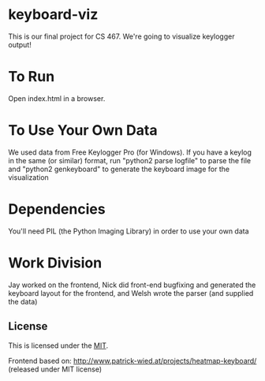 keyboard-viz
============

This is our final project for CS 467. We're going to visualize keylogger output!

To Run
======
Open index.html in a browser.

To Use Your Own Data
====================
We used data from Free Keylogger Pro (for Windows). If you have a keylog in
the same (or similar) format, run "python2 parse logfile" to parse the file
and "python2 genkeyboard" to generate the keyboard image for the visualization

Dependencies
============
You'll need PIL (the Python Imaging Library) in order to use your own data

Work Division
=============
Jay worked on the frontend, Nick did front-end bugfixing and generated the
keyboard layout for the frontend, and Welsh wrote the parser (and supplied
the data)

## License
This is licensed under the [MIT](http://www.opensource.org/licenses/mit-license.php "").

Frontend based on: http://www.patrick-wied.at/projects/heatmap-keyboard/ (released under MIT license)
